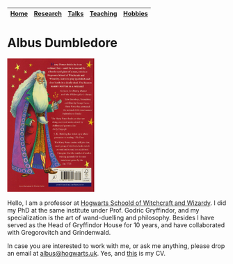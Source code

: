 | [Home](README.md) | [Research](pages/research.md) | [Talks](pages/talks.md) | [Teaching](pages/teaching.md) | [Hobbies](pages/hobbies.md) |
| --- | --- | --- | --- | --- |

# Albus Dumbledore

<img src="pictures/my_photograph.jpeg" alt="drawing" width="200"/>

Hello, I am a professor at [Hogwarts Schoold of Witchcraft and Wizardy](https://hogwarts.uk). I did my PhD at the same institute under Prof. Godric Gryffindor, and my specialization is the art of wand-duelling and philosophy. Besides I have served as the Head of Gryffindor House for 10 years, and have collaborated with Gregorovitch and Grindenwald.

In case you are interested to work with me, or ask me anything, please drop an email at albus@hogwarts.uk. Yes, and [this](files/albus_CV.pdf) is my CV.
